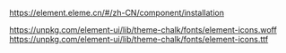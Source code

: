https://element.eleme.cn/#/zh-CN/component/installation


<!-- 引入样式 -->
<link rel="stylesheet" href="https://unpkg.com/element-ui/lib/theme-chalk/index.css">
<!-- 引入组件库 -->
<script src="https://unpkg.com/element-ui/lib/index.js"></script>



https://unpkg.com/element-ui/lib/theme-chalk/fonts/element-icons.woff
https://unpkg.com/element-ui/lib/theme-chalk/fonts/element-icons.ttf